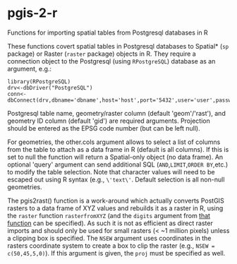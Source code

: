 # pgis-2-r
Functions for importing spatial tables from Postgresql databases in R

These functions covert spatial tables in Postgresql databases to Spatial* (`sp` package) or Raster (`raster` package) objects in R. They require a connection object to the Postgresql (using `RPostgreSQL`) database as an argument, e.g.:

```
library(RPostgreSQL)
drv<-dbDriver("PostgreSQL")
conn<-dbConnect(drv,dbname='dbname',host='host',port='5432',user='user',password='password')
```

Postgresql table name, geometry/raster column (default 'geom'/'rast'), and geometry ID column (default 'gid') are required arguments. Projection should be entered as the EPSG code number (but can be left null). 

For geometries, the other.cols argument allows to select a list of columns from the table to attach as a data frame in R (default is all columns). If this is set to null the function will return a Spatial-only object (no data frame). An optional 'query' argument can send additional SQL (`AND`,`LIMIT`,`ORDER BY`,etc.) to modify the table selection. Note that character values will need to be escaped out using R syntax (e.g., `\'text\'`. Default selection is all non-null geometries.

The pgis2rast() function is a work-around which actually converts PostGIS rasters to a data frame of XYZ values and rebuilds it as a raster in R, using the `raster` function `rasterfromXYZ` (and the `digits` argument from [that function](http://www.inside-r.org/packages/cran/raster/docs/rasterFromXYZ) can be specified).  As such it is not as efficient as direct raster imports and should only be used for small rasters (< ~1 million pixels) unless a clipping box is specified. The `NSEW` argument uses coordinates in the rasters coordinate system to create a box to clip the raster (e.g., `NSEW = c(50,45,5,0)`). If this argument is given, the `proj` must be specified as well.
